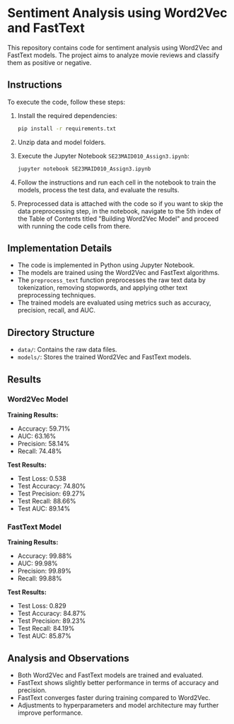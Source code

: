 # Sentiment Analysis using Word2Vec and FastText

This repository contains code for sentiment analysis using Word2Vec and FastText models. The project aims to analyze movie reviews and classify them as positive or negative.

## Instructions

To execute the code, follow these steps:

1. Install the required dependencies:

   ```bash
   pip install -r requirements.txt
   ```

2. Unzip data and model folders.

3. Execute the Jupyter Notebook `SE23MAID010_Assign3.ipynb`:

   ```bash
   jupyter notebook SE23MAID010_Assign3.ipynb
   ```

4. Follow the instructions and run each cell in the notebook to train the models, process the test data, and evaluate the results.

5. Preprocessed data is attached with the code so if you want to skip the data preprocessing step, in the notebook, navigate to the 5th index of the Table of Contents titled "Building Word2Vec Model" and proceed with running the code cells from there.

## Implementation Details

- The code is implemented in Python using Jupyter Notebook.
- The models are trained using the Word2Vec and FastText algorithms.
- The `preprocess_text` function preprocesses the raw text data by tokenization, removing stopwords, and applying other text preprocessing techniques.
- The trained models are evaluated using metrics such as accuracy, precision, recall, and AUC.

## Directory Structure

- `data/`: Contains the raw data files.
- `models/`: Stores the trained Word2Vec and FastText models.

## Results

### Word2Vec Model

**Training Results:**
- Accuracy: 59.71%
- AUC: 63.16%
- Precision: 58.14%
- Recall: 74.48%

**Test Results:**
- Test Loss: 0.538
- Test Accuracy: 74.80%
- Test Precision: 69.27%
- Test Recall: 88.66%
- Test AUC: 89.14%

### FastText Model

**Training Results:**
- Accuracy: 99.88%
- AUC: 99.98%
- Precision: 99.89%
- Recall: 99.88%

**Test Results:**
- Test Loss: 0.829
- Test Accuracy: 84.87%
- Test Precision: 89.23%
- Test Recall: 84.19%
- Test AUC: 85.87%

## Analysis and Observations

- Both Word2Vec and FastText models are trained and evaluated.
- FastText shows slightly better performance in terms of accuracy and precision.
- FastText converges faster during training compared to Word2Vec.
- Adjustments to hyperparameters and model architecture may further improve performance.
